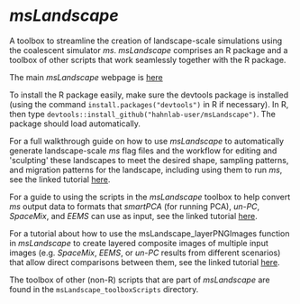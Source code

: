 # *msLandscape*
A toolbox to streamline the creation of landscape-scale simulations using the coalescent simulator *ms*.
*msLandscape* comprises an R package and a toolbox of other scripts that work seamlessly together with the R package.

The main *msLandscape* webpage is <a href="https://geohouse.github.io/">here</a>

To install the R package easily, make sure the devtools package is installed (using the command ```install.packages("devtools")``` in R if necessary). In R, then type ```devtools::install_github("hahnlab-user/msLandscape")```. The package should load automatically.

For a full walkthrough guide on how to use *msLandscape* to automatically generate landscape-scale *ms* flag files and the workflow
for editing and 'sculpting' these landscapes to meet the desired shape, sampling patterns, and migration patterns for the
landscape, including using them to run *ms*, see the linked tutorial <a href="https://geohouse.github.io/msLandscape_plotSculpt_tutorial_062017.html">here</a>. 

For a guide to using the scripts in the *msLandscape* toolbox to help convert *ms* output data to formats that *smartPCA* (for running PCA), *un-PC*, *SpaceMix*, and *EEMS* can use as input, see the linked tutorial <a href="https://geohouse.github.io/msLandscape_dataConversion_tutorial_102217.html">here</a>.

For a tutorial about how to use the msLandscape_layerPNGImages function in *msLandscape* to create layered composite images of multiple input images (e.g. *SpaceMix*, *EEMS*, or *un-PC* results from different scenarios) that allow direct comparisons between them, see the linked tutorial <a href="https://geohouse.github.io/msLandscape_layerPNGImages_tutorial.html">here</a>.

The toolbox of other (non-R) scripts that are part of *msLandscape* are found in the ```msLandscape_toolboxScripts``` directory.
